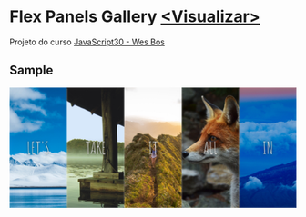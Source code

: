 # Flex Panels Gallery [<Visualizar\>](https://hlays.github.io/learning-front-end/projects/js30-flex-panels-gallery/)

Projeto do curso [JavaScript30 - Wes Bos](https://javascript30.com/)

## Sample
![sample](../img/sample/sample-js30-flex-panels.png)